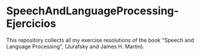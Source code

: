 # SpeechAndLanguageProcessing-Ejercicios

This repository collects all my exercise resolutions of the book "Speech and Language Processing", (Jurafsky and James H. Martin).
